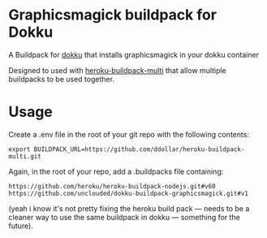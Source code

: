 # Graphicsmagick buildpack for Dokku

A Buildpack for [dokku](https://github.com/progrium/dokku) that installs graphicsmagick in your dokku container

Designed to used with [heroku-buildpack-multi](https://github.com/ddollar/heroku-buildpack-multi) that allow multiple buildpacks to be used together.

# Usage

Create a .env file in the root of your git repo with the following contents:

```
export BUILDPACK_URL=https://github.com/ddollar/heroku-buildpack-multi.git
```

Again, in the root of your repo, add a .buildpacks file containing:

```
https://github.com/heroku/heroku-buildpack-nodejs.git#v60
https://github.com/unclouded/dokku-buildpack-graphicsmagick.git#v1
```

(yeah i know it's not pretty fixing the heroku build pack — needs to be a cleaner way to use the same buildpack in dokku — something for the future).
